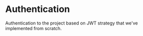 # Authentication
Authentication to the project based on JWT strategy that we've implemented from scratch.
